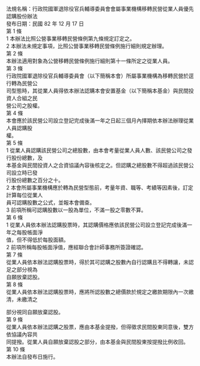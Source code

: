 法規名稱：行政院國軍退除役官兵輔導委員會會屬事業機構移轉民營從業人員優先認購股份辦法  
發布日期：民國 82 年 12 月 17 日  
第 1 條  
1 本辦法比照公營事業移轉民營條例第九條規定訂定之。  
2 本辦法未規定事項，比照公營事業移轉民營條例施行細則規定辦理。  
第 2 條  
本辦法適用對象為公營移轉民營條例施行細則第十一條所定之從業人員。  
第 3 條  
行政院國軍退除役官兵輔導委員會（以下簡稱本會）所屬事業機構為移轉民營於逕行轉為民營公  
司型態時，其從業人員得依本辦法認購本會安置基金（以下簡稱本基金）與民間投資人合組之民  
營公司之股權。  
第 4 條  
本會應於該民營公司設立登記完成後滿一年之日起三個月內擇期依本辦法辦理從業人員認購股  
權。  
第 5 條  
1 從業人員認購該民營公司之總股數，由本會考量從業人員人數、該民營公司之發行股份總數，及  
本基金與民間投資人之合資協議內容後核定之。但認購之總股數不得超過該民營公司設立時已發  
行股份總數之百分之十。  
2 本會所屬事業機構應於轉為民營型態前，考量年資、職等、考績等因素後，訂定計算每位從業人  
員可認購股數之公式，並報本會備查。  
3 前項所稱可認購股數以一股為單位，不滿一股之零數不算。  
第 6 條  
1 從業人員依本辦法認購股票時，其認購價格應依該民營公司設立登記完成後滿一年之每股帳面淨  
值，但不得低於每股面額。  
2 前項所稱每股帳面淨值，應經聯合會計師事務所簽證確認。  
第 7 條  
從業人員依本辦法認購股票時，得於其可認購之股數內自行認購且不得轉讓，未認足之部分視為  
自願放棄認股。  
第 8 條  
從業人員依本辦法認購股票時，應將所認股數之總價款於規定之繳款期限內一次繳清，未繳清之  


部分視同自願放棄認股。  
第 9 條  
從業人員依本辦法認購之股票，應由本基金提撥，但得徵求民間股東同意後，雙方依協議內容共  
同提撥。從業人員自願放棄認股之部分，由本基金與民間股東按提撥比例收回。  
第 10 條  
本辦法自發布日施行。  


